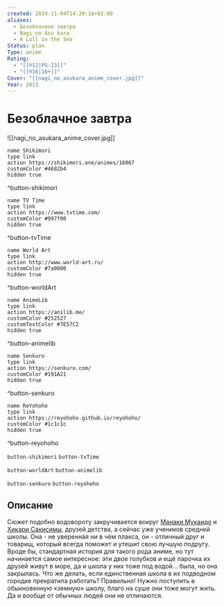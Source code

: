 ```yaml
---
created: 2024-11-04T14:20:16+03:00
aliases:
  - Безоблачное завтра
  - Nagi no Asu kara
  - A Lull in the Sea
Status: plan
Type: anime
Rating:
  - "[[®️12|PG-13]]"
  - "[[®️16|16+]]"
Cover: "[[nagi_no_asukara_anime_cover.jpg]]"
Year: 2013
---
```


# Безоблачное завтра

![[nagi_no_asukara_anime_cover.jpg]]

```button
name Shikimori
type link
action https://shikimori.one/animes/16067
customColor #4682b4
hidden true
```
^button-shikimori

```button
name TV Time
type link
action https://www.tvtime.com/
customColor #997f00
hidden true
```
^button-tvTime

```button
name World Art
type link
action http://www.world-art.ru/
customColor #7a0000
hidden true
```
^button-worldArt

```button
name AnimeLib
type link
action https://anilib.me/
customColor #252527
customTextColor #7E57C2
hidden true
```
^button-animelib

```button
name Senkuro
type link
action https://senkuro.com/
customColor #191A21
hidden true
```
^button-senkuro

```button
name ReYohoho
type link
action https://reyohoho.github.io/reyohoho/
customColor #1c1c1c
hidden true
```
^button-reyohoho

`button-shikimori` `button-tvTime`

`button-worldArt` `button-animelib`

`button-senkuro` `button-reyohoho`

## Описание

Сюжет подобно водовороту закручивается вокруг [Манаки Мукаидо](https://shikimori.one/characters/73065-manaka-mukaido) и [Хикари Сакисимы](https://shikimori.one/characters/73067-hikari-sakishima), друзей детства, а сейчас уже учеников средней школы. Она - не уверенная ни в чём плакса, он - отличный друг и товарищ, который всегда поможет и утешит свою лучшую подругу. Вроде бы, стандартная история для такого рода аниме, но тут начинается самое интересное: эти двое голубков и ещё парочка их друзей живут в море, да и школа у них тоже под водой... была, но она закрылась. Что же делать, если единственная школа в их подводном городке прекратила работать? Правильно! Нужно поступить в обыкновенную «земную» школу, благо на суше они тоже могут жить. Да и вообще от обычных людей они не отличаются.
